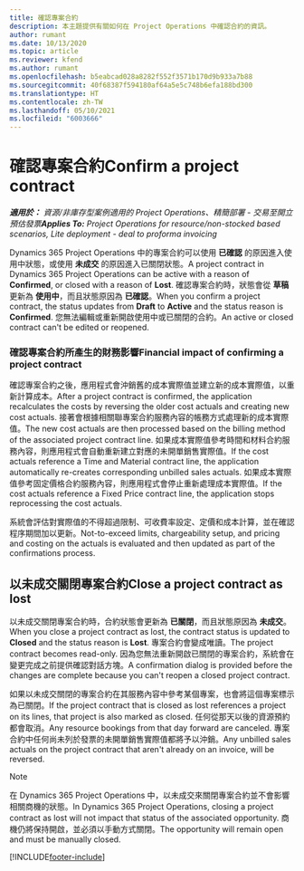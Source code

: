 ```yaml
---
title: 確認專案合約
description: 本主題提供有關如何在 Project Operations 中確認合約的資訊。
author: rumant
ms.date: 10/13/2020
ms.topic: article
ms.reviewer: kfend
ms.author: rumant
ms.openlocfilehash: b5eabcad028a8282f552f3571b170d9b933a7b88
ms.sourcegitcommit: 40f68387f594180af64a5e5c748b6efa188bd300
ms.translationtype: HT
ms.contentlocale: zh-TW
ms.lasthandoff: 05/10/2021
ms.locfileid: "6003666"
---
```

# <a name="confirm-a-project-contract"></a><span data-ttu-id="8b5e3-103">確認專案合約</span><span class="sxs-lookup"><span data-stu-id="8b5e3-103">Confirm a project contract</span></span>

<span data-ttu-id="8b5e3-104">_**適用於：** 資源/非庫存型案例適用的 Project Operations、精簡部署 - 交易至開立預估發票_</span><span class="sxs-lookup"><span data-stu-id="8b5e3-104">_**Applies To:** Project Operations for resource/non-stocked based scenarios, Lite deployment - deal to proforma invoicing_</span></span>

<span data-ttu-id="8b5e3-105">Dynamics 365 Project Operations 中的專案合約可以使用 **已確認** 的原因進入使用中狀態，或使用 **未成交** 的原因進入已關閉狀態。</span><span class="sxs-lookup"><span data-stu-id="8b5e3-105">A project contract in Dynamics 365 Project Operations can be active with a reason of **Confirmed**, or closed with a reason of **Lost**.</span></span> <span data-ttu-id="8b5e3-106">確認專案合約時，狀態會從 **草稿** 更新為 **使用中**，而且狀態原因為 **已確認**。</span><span class="sxs-lookup"><span data-stu-id="8b5e3-106">When you confirm a project contract, the status updates from **Draft** to **Active** and the status reason is **Confirmed**.</span></span> <span data-ttu-id="8b5e3-107">您無法編輯或重新開啟使用中或已關閉的合約。</span><span class="sxs-lookup"><span data-stu-id="8b5e3-107">An active or closed contract can't be edited or reopened.</span></span> 

### <a name="financial-impact-of-confirming-a-project-contract"></a><span data-ttu-id="8b5e3-108">確認專案合約所產生的財務影響</span><span class="sxs-lookup"><span data-stu-id="8b5e3-108">Financial impact of confirming a project contract</span></span>

<span data-ttu-id="8b5e3-109">確認專案合約之後，應用程式會沖銷舊的成本實際值並建立新的成本實際值，以重新計算成本。</span><span class="sxs-lookup"><span data-stu-id="8b5e3-109">After a project contract is confirmed, the application recalculates the costs by reversing the older cost actuals and creating new cost actuals.</span></span> <span data-ttu-id="8b5e3-110">接著會根據相關聯專案合約服務內容的帳務方式處理新的成本實際值。</span><span class="sxs-lookup"><span data-stu-id="8b5e3-110">The new cost actuals are then processed based on the billing method of the associated project contract line.</span></span> <span data-ttu-id="8b5e3-111">如果成本實際值參考時間和材料合約服務內容，則應用程式會自動重新建立對應的未開單銷售實際值。</span><span class="sxs-lookup"><span data-stu-id="8b5e3-111">If the cost actuals reference a Time and Material contract line, the application automatically re-creates corresponding unbilled sales actuals.</span></span> <span data-ttu-id="8b5e3-112">如果成本實際值參考固定價格合約服務內容，則應用程式會停止重新處理成本實際值。</span><span class="sxs-lookup"><span data-stu-id="8b5e3-112">If the cost actuals reference a Fixed Price contract line, the application stops reprocessing the cost actuals.</span></span>

<span data-ttu-id="8b5e3-113">系統會評估對實際值的不得超過限制、可收費率設定、定價和成本計算，並在確認程序期間加以更新。</span><span class="sxs-lookup"><span data-stu-id="8b5e3-113">Not-to-exceed limits, chargeability setup, and pricing and costing on the actuals is evaluated and then updated as part of the confirmations process.</span></span>

## <a name="close-a-project-contract-as-lost"></a><span data-ttu-id="8b5e3-114">以未成交關閉專案合約</span><span class="sxs-lookup"><span data-stu-id="8b5e3-114">Close a project contract as lost</span></span>

<span data-ttu-id="8b5e3-115">以未成交關閉專案合約時，合約狀態會更新為 **已關閉**，而且狀態原因為 **未成交**。</span><span class="sxs-lookup"><span data-stu-id="8b5e3-115">When you close a project contract as lost, the contract status is updated to **Closed** and the status reason is **Lost**.</span></span> <span data-ttu-id="8b5e3-116">專案合約會變成唯讀。</span><span class="sxs-lookup"><span data-stu-id="8b5e3-116">The project contract becomes read-only.</span></span> <span data-ttu-id="8b5e3-117">因為您無法重新開啟已關閉的專案合約，系統會在變更完成之前提供確認對話方塊。</span><span class="sxs-lookup"><span data-stu-id="8b5e3-117">A confirmation dialog is provided before the changes are complete because you can't reopen a closed project contract.</span></span>

<span data-ttu-id="8b5e3-118">如果以未成交關閉的專案合約在其服務內容中參考某個專案，也會將這個專案標示為已關閉。</span><span class="sxs-lookup"><span data-stu-id="8b5e3-118">If the project contract that is closed as lost references a project on its lines, that project is also marked as closed.</span></span> <span data-ttu-id="8b5e3-119">任何從那天以後的資源預約都會取消。</span><span class="sxs-lookup"><span data-stu-id="8b5e3-119">Any resource bookings from that day forward are canceled.</span></span> <span data-ttu-id="8b5e3-120">專案合約中任何尚未列於發票的未開單銷售實際值都將予以沖銷。</span><span class="sxs-lookup"><span data-stu-id="8b5e3-120">Any unbilled sales actuals on the project contract that aren't already on an invoice, will be reversed.</span></span>

> [!NOTE]
> <span data-ttu-id="8b5e3-121">在 Dynamics 365 Project Operations 中，以未成交來關閉專案合約並不會影響相關商機的狀態。</span><span class="sxs-lookup"><span data-stu-id="8b5e3-121">In Dynamics 365 Project Operations, closing a project contract as lost will not impact that status of the associated opportunity.</span></span> <span data-ttu-id="8b5e3-122">商機仍將保持開啟，並必須以手動方式關閉。</span><span class="sxs-lookup"><span data-stu-id="8b5e3-122">The opportunity will remain open and must be manually closed.</span></span>


[!INCLUDE[footer-include](../../includes/footer-banner.md)]